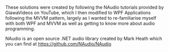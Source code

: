 These solutions were created by following the NAudio tutorials provided by GiawaVideos on YouTube, which I then modified to WPF Applications following the MVVM pattern, largely as I wanted to re-familiarise myself with both WPF and MVVM as well as getting to know more about audio programming.

NAudio is an open source .NET audio library created by Mark Heath which you can find at https://github.com/NAudio/NAudio
